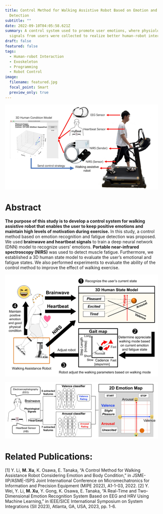 ```yaml
---
title: Control Method for Walking Assistive Robot Based on Emotion and Fatigue
  Detection
subtitle: ""
date: 2022-09-10T04:05:58.621Z
summary: A control system used to promote user emotions, where physiological
  signals from users were collected to realize better human-robot interaction
draft: false
featured: false
tags:
  - Human-robot Interaction
  - Exoskeleton
  - Programming
  - Robot Control
image:
  filename: featured.jpg
  focal_point: Smart
  preview_only: true
---
```

![](as1.jpg)

# Abstract

**The purpose of this study is to develop a control system for walking assistive robot that enables the user to keep positive emotions and maintain high levels of motivation during exercise.** In this study, a control method based on emotion recognition and fatigue detection was proposed. We used **brainwave and heartbeat signals** to train a deep neural network (DNN) model to recognize users’ emotions. **Portable near-infrared spectroscopy (NIRS)** was used to detect muscle fatigue. Furthermore, we established a 3D human state model to evaluate the user’s emotional and fatigue states. We also performed experiments to evaluate the ability of the control method to improve the effect of walking exercise.

![](as2.jpg "Control process of the walking assistive system")

![](as3.jpg "Flow diagram of the real-time emotion recognition system")

# Related Publications:

\[1] Y. Li, **M. Xu**, K. Osawa, E. Tanaka, “A Control Method for Walking Assistance Robot Considering Emotion and Body Condition,” in JSME-IIP/ASME-ISPS Joint International Conference on Micromechatronics for Information and Precision Equipment (MIPE 2022), A1-1-03, 2022. 
\[2] Y. Wei, Y. Li, **M. Xu**, Y. Gong, K. Osawa, E. Tanaka, “A Real-Time and Two-Dimensional Emotion Recognition System Based on EEG and HRV Using Machine Learning,” in IEEE/SICE International Symposium on System Integrations (SII 2023), Atlanta, GA, USA, 2023, pp. 1-6.